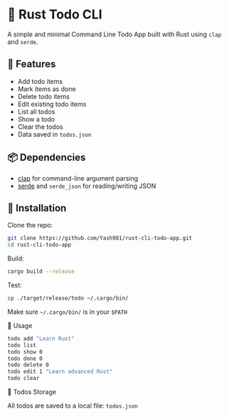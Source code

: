 # 📝 Rust Todo CLI

A simple and minimal Command Line Todo App built with Rust using `clap` and `serde`.

## 🚀 Features

- Add todo items
- Mark items as done
- Delete todo items
- Edit existing todo items
- List all todos
- Show a todo
- Clear the todos
- Data saved in `todos.json`

## 📦 Dependencies

- [clap](https://docs.rs/clap/) for command-line argument parsing
- [serde](https://serde.rs/) and `serde_json` for reading/writing JSON

## 🔧 Installation

Clone the repo:

```bash
git clone https://github.com/Yash981/rust-cli-todo-app.git
cd rust-cli-todo-app
```
Build:
```bash
cargo build --release
```
Test:
```bash
cp ./target/release/todo ~/.cargo/bin/
```
Make sure ```~/.cargo/bin/``` is in your ```$PATH```

🧪 Usage
```bash
todo add "Learn Rust"
todo list
todo show 0
todo done 0
todo delete 0
todo edit 1 "Learn advanced Rust"
todo clear
```

📂 Todos Storage

All todos are saved to a local file: ```todos.json```
